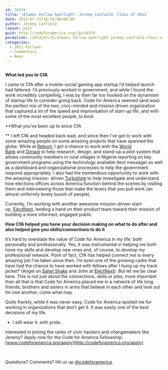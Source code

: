 ```yaml
---
id: 24374
title: 'Alumni Fellow Spotlight: Jeremy Canfield, Class of 2011'
date: 2013-07-31T16:54:08+00:00
author: Jeremy Canfield
layout: post
guid: http://codeforamerica.org/?p=24374
permalink: /2013/07/31/alumni-fellow-spotlight-jeremy-canfield-class-of-2011/
categories:
  - 2011 Fellows
  - Commentary
  - News
---
```

<div>
  <a href="http://codeforamerica.org/wp-content/uploads/2013/07/1681319-slide-catchafire-image-7.jpg"><img class="aligncenter size-full wp-image-24375" title="1681319-slide-catchafire-image-7" src="http://codeforamerica.org/wp-content/uploads/2013/07/1681319-slide-catchafire-image-7.jpg" alt="" /></a>
</div>

**What led you to CfA**
  
I came to CfA after a mobile-social gaming app startup I&#8217;d helped launch had faltered. I&#8217;d previously worked in government, and while I found the work incredibly compelling, I was by then far too hooked on the dynamism of startup life to consider going back. Code for America seemed (and was) the perfect mix of the two; civic-minded and mission driven organization that captured a lot of the speed and improvisation of start-up life, and with some of the most excellent people, to boot.

**What you&#8217;ve been up to since CfA
  
** I left CfA and headed back east, and since then I&#8217;ve got to work with some amazing people on some amazing projects that have spanned the globe. While at <a href="http://thereboot.org/" target="_blank">Reboot</a>, I got a chance to work with the <a href="http://worldbank.org/" target="_blank">World Bank</a> and <a href="http://www.dimagi.com/" target="_blank">Dimagi</a> to help research, design, and stand-up a pilot system that allows community members in rural villages in Nigeria reporting on key government programs using the technology available (text message) as well as a dashboard and organizational processes to help the government respond appropriately. I also had the tremendous opportunity to work with the amazing mission- driven <a href="https://turbovote.org/register" target="_blank">TurboVote</a> to help investigate and understand how elections offices across America function behind the scenes by visiting them and interviewing those that make the levers that you pull work (an almost uniformly lovely bunch of people).

Currently, I&#8217;m working with another awesome mission-driven start-up, <a href="https://electnext.com/" target="_blank">ElectNext</a>, lending a hand on their product team toward their mission of building a more informed, engaged public.

**How CfA helped you hone your decision making on what to do after and also helped give you skills/connections to do it**
  
It&#8217;s hard to overstate the value of Code for America in my life, both personally and professionally. Yes, it was instrumental in helping me both hone my skills and develop new ones and, of course, to develop my professional network. Point of fact, CfA has helped connect me to every amazing job I&#8217;ve taken since then. I&#8217;m even one of the growing cadre that have had the chance to have worked with fellows after I hung up my track jacket* (Angel on <a href="http://www.gsma.com/mobilefordevelopment/sahel-shake-wins-grand-prize-in-gsma-mwomen-design-challenge" target="_blank">Sahel Shake</a> and John at <a href="https://electnext.com/" target="_blank">ElectNext</a>). But let me be clear here. This is not just about the connections, skills or jobs; more important than all that is that Code for America placed me in a network of life long friends; brothers and sisters in arms that believe in each other and look out for one another, come what may.

Quite frankly, while it was never easy, Code for America spoiled me for working in organizations that don&#8217;t get it. It was easily one of the best decisions of my life.

* I still wear it. with pride.

Interested in joining the ranks of civic hackers and changemakers like Jeremy? Apply now for the Code for America Fellowship: [www.codeforamerica.org/apply](http://codeforamerica.org/apply)

&nbsp;

Questions? Comments? Hit us up <a href="http://twitter.com/codeforamerica" target="_blank">@codeforamerica</a>.

&nbsp;

&nbsp;